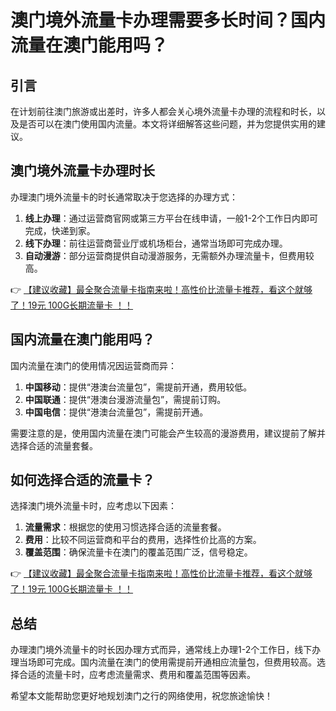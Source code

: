 # 澳门境外流量卡办理需要多长时间？国内流量在澳门能用吗？

## 引言

在计划前往澳门旅游或出差时，许多人都会关心境外流量卡办理的流程和时长，以及是否可以在澳门使用国内流量。本文将详细解答这些问题，并为您提供实用的建议。

## 澳门境外流量卡办理时长

办理澳门境外流量卡的时长通常取决于您选择的办理方式：

1. **线上办理**：通过运营商官网或第三方平台在线申请，一般1-2个工作日内即可完成，快递到家。
2. **线下办理**：前往运营商营业厅或机场柜台，通常当场即可完成办理。
3. **自动漫游**：部分运营商提供自动漫游服务，无需额外办理流量卡，但费用较高。

👉 [【建议收藏】最全聚合流量卡指南来啦！高性价比流量卡推荐，看这个就够了！19元 100G长期流量卡 ！！](https://bit.ly/Liuliangka)

## 国内流量在澳门能用吗？

国内流量在澳门的使用情况因运营商而异：

1. **中国移动**：提供“港澳台流量包”，需提前开通，费用较低。
2. **中国联通**：提供“港澳台漫游流量包”，需提前订购。
3. **中国电信**：提供“港澳台流量包”，需提前开通。

需要注意的是，使用国内流量在澳门可能会产生较高的漫游费用，建议提前了解并选择合适的流量套餐。

## 如何选择合适的流量卡？

选择澳门境外流量卡时，应考虑以下因素：

1. **流量需求**：根据您的使用习惯选择合适的流量套餐。
2. **费用**：比较不同运营商和平台的费用，选择性价比高的方案。
3. **覆盖范围**：确保流量卡在澳门的覆盖范围广泛，信号稳定。

👉 [【建议收藏】最全聚合流量卡指南来啦！高性价比流量卡推荐，看这个就够了！19元 100G长期流量卡 ！！](https://bit.ly/Liuliangka)

## 总结

办理澳门境外流量卡的时长因办理方式而异，通常线上办理1-2个工作日，线下办理当场即可完成。国内流量在澳门的使用需提前开通相应流量包，但费用较高。选择合适的流量卡时，应考虑流量需求、费用和覆盖范围等因素。

希望本文能帮助您更好地规划澳门之行的网络使用，祝您旅途愉快！